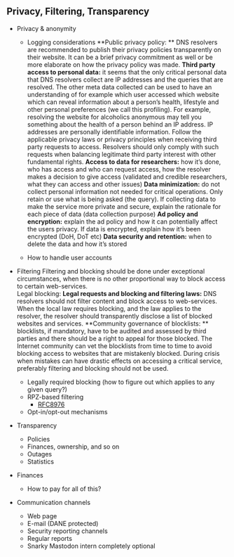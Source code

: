 
## Privacy, Filtering, Transparency

* Privacy & anonymity
  - Logging considerations
**Public privacy policy: ** DNS resolvers are recommended to publish their privacy policies transparently on their website. It can be a brief privacy commitment as well or be more elaborate on how the privacy policy was made.
**Third party access to personal data:** it seems that the only critical personal data that DNS resolvers collect are IP addresses and the queries that are resolved. The other meta data collected can be used to have an understanding of for example which user accessed which website which can reveal information about a person’s health, lifestyle and other personal preferences (we call this profiling). For example, resolving the website for alcoholics anonymous may tell you something about the health of a person behind an IP address. IP addresses are personally identifiable information. Follow the applicable privacy laws or privacy principles when receiving third party requests to access. Resolvers should only comply with such requests when balancing legitimate third party interest with other fundamental rights. 
**Access to data for researchers:** how it’s done, who has access and who can request access, how the resolver makes a decision to give access (validated and credible researchers, what they can access and other issues) 
**Data minimization:** do not collect personal information not needed for critical operations.  Only retain or use what is being asked (the query). If collecting data to make the service more private and secure, explain the rationale for each piece of data (data collection purpose) 
**Ad policy and encryption:** explain the ad policy and how it can potentially affect the users privacy. If data is encrypted, explain how it’s been encrypted (DoH, DoT etc)
**Data security and retention:** when to delete the data and how it’s stored

  - How to handle user accounts
* Filtering
Filtering and blocking should be done under exceptional circumstances, when there is no other proportional way to block access to certain web-services.  
Legal blocking: 
**Legal requests and blocking and filtering laws:** DNS resolvers should not filter content and block access to web-services. When the local law requires blocking, and the law applies to the resolver, the resolver should transparently disclose a list of blocked websites and services. 
**Community governance of blocklists: ** blocklists, if mandatory, have to be audited and assessed by third parties and there should be a right to appeal for those blocked. The Internet community can vet the blocklists from time to time to avoid blocking access to websites that are mistakenly blocked. During crisis when mistakes can have drastic effects on accessing a critical service, preferably filtering and blocking should not be used. 

  - Legally required blocking (how to figure out which applies to any given query?)
  - RPZ-based filtering
      - [RFC8976](https://www.rfc-editor.org/rfc/rfc8976.html)
  - Opt-in/opt-out mechanisms
* Transparency
  - Policies
  - Finances, ownership, and so on
  - Outages
  - Statistics
* Finances
  - How to pay for all of this?
* Communication channels
  - Web page
  - E-mail (DANE protected)
  - Security reporting channels
  - Regular reports
  - Snarky Mastodon intern completely optional
